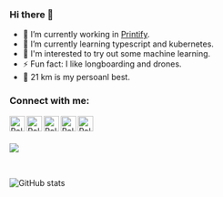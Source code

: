 ### Hi there 👋


- 🔭  I’m currently working in [Printify](https://github.com/printify).
- 🌱  I’m currently learning typescript and kubernetes.
- 🤔  I'm interested to try out some machine learning. 
- ⚡  Fun fact: I like longboarding and drones.
- 🏃  21 km is my persoanl best. 

### Connect with me:

[<img align="left" alt="Rolands Usāns | Keybase" width="27px" src="https://cdn.jsdelivr.net/npm/simple-icons@v5/icons/keybase.svg" />][keybase]
[<img align="left" alt="Rolands Usāns | Keybase" width="27px" src="https://cdn.jsdelivr.net/npm/simple-icons@v5/icons/youtube.svg" />][youtube]
[<img align="left" alt="Rolands Usāns | Twitter" width="27px" src="https://cdn.jsdelivr.net/npm/simple-icons@v5/icons/twitter.svg" />][twitter]
[<img align="left" alt="Rolands Usāns | LinkedIn" width="27px" src="https://cdn.jsdelivr.net/npm/simple-icons@v5/icons/linkedin.svg" />][linkedin]
[<img align="left" alt="Rolands Usāns | Instagram" width="27px" src="https://cdn.jsdelivr.net/npm/simple-icons@v5/icons/instagram.svg" />][instagram]

<br />

[keybase]: https://www.linkedin.com/in/rusans
[twitter]: https://twitter.com/Rolands_Usans
[youtube]: https://www.youtube.com/c/RolandsUsāns
[instagram]: https://www.instagram.com/rolands_usans
[linkedin]: https://www.linkedin.com/in/rolandsusans

<br />

![](https://hit.yhype.me/github/profile?user_id=6154604)  

<br />

![GitHub stats](https://github-readme-stats.vercel.app/api?username=rolandsusans&show_icons=true&theme=radical&include_all_commits=tru)
